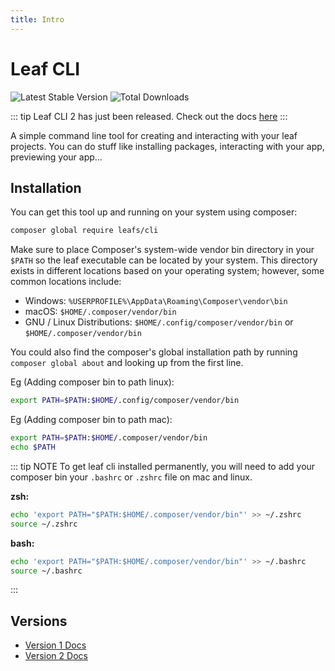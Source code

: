 ```yaml
---
title: Intro
---
```


# Leaf CLI

![Latest Stable Version](https://poser.pugx.org/leafs/cli/v/stable)
![Total Downloads](https://poser.pugx.org/leafs/cli/downloads)

::: tip
Leaf CLI 2 has just been released. Check out the docs [here](/docs/v/2.0/)
:::

A simple command line tool for creating  and interacting with your leaf projects. You can do stuff like installing packages, interacting with your app, previewing your app...

## Installation

You can get this tool up and running on your system using composer:

```bash
composer global require leafs/cli
```

Make sure to place Composer's system-wide vendor bin directory in your `$PATH` so the leaf executable can be located by your system. This directory exists in different locations based on your operating system; however, some common locations include:

- Windows: `%USERPROFILE%\AppData\Roaming\Composer\vendor\bin`
- macOS: `$HOME/.composer/vendor/bin`
- GNU / Linux Distributions: `$HOME/.config/composer/vendor/bin` or `$HOME/.composer/vendor/bin`

You could also find the composer's global installation path by running `composer global about` and looking up from the first line.

Eg (Adding composer bin to path linux):

```sh
export PATH=$PATH:$HOME/.config/composer/vendor/bin
```

Eg (Adding composer bin to path mac):

```sh
export PATH=$PATH:$HOME/.composer/vendor/bin
echo $PATH
```

::: tip NOTE
To get leaf cli installed permanently, you will need to add your composer bin your `.bashrc` or `.zshrc` file on mac and linux.

**zsh:**

```sh
echo 'export PATH="$PATH:$HOME/.composer/vendor/bin"' >> ~/.zshrc
source ~/.zshrc
```

**bash:**

```sh
echo 'export PATH="$PATH:$HOME/.composer/vendor/bin"' >> ~/.bashrc
source ~/.bashrc
```

:::

## Versions

- [Version 1 Docs](/cli/v/1.0/)
- [Version 2 Docs](/cli/v/2.0/)
